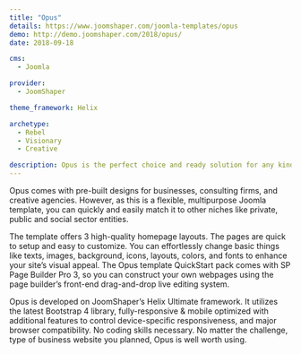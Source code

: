 ```yaml
---
title: "Opus"
details: https://www.joomshaper.com/joomla-templates/opus
demo: http://demo.joomshaper.com/2018/opus/
date: 2018-09-18

cms: 
  - Joomla

provider:
  - JoomShaper

theme_framework: Helix

archetype:
  - Rebel
  - Visionary
  - Creative

description: Opus is the perfect choice and ready solution for any kind of creative agency or business website. 
---
```


Opus comes with pre-built designs for businesses, consulting firms, and creative agencies. However, as this is a flexible, multipurpose Joomla template, you can quickly and easily match it to other niches like private, public and social sector entities.

The template offers 3 high-quality homepage layouts. The pages are quick to setup and easy to customize. You can effortlessly change basic things like texts, images, background, icons, layouts, colors, and fonts to enhance your site’s visual appeal. The Opus template QuickStart pack comes with SP Page Builder Pro 3, so you can construct your own webpages using the page builder’s front-end drag-and-drop live editing system.

Opus is developed on JoomShaper’s Helix Ultimate framework. It utilizes the latest Bootstrap 4 library, fully-responsive & mobile optimized with additional features to control device-specific responsiveness, and major browser compatibility. No coding skills necessary. No matter the challenge, type of business website you planned, Opus is well worth using.


